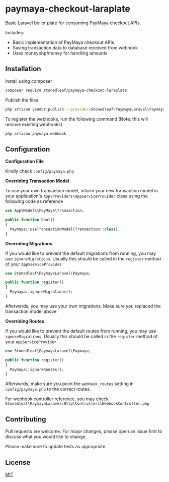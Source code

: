 
# paymaya-checkout-laraplate

Basic Laravel boiler plate for consuming PayMaya checkout APIs.

Includes:
- Basic implementation of PayMaya checkout APIs
- Saving transaction data to database received from webhook
- Uses moneyphp/money for handling amounts

## Installation

Install using composer

```bash
composer require stonedleaf/paymaya-checkout-laraplate
```

Publish the files
```bash
php artisan vendor:publish --provider=Stonedleaf\PaymayaLaravel\PaymayaServiceProvider
```

To register the webhooks, run the following command (Note: this will remove existing webhooks)
```bash
php artisan paymaya:webhook
```

## Configuration

**Configuration File**

Kindly check `config/paymaya.php`

**Overriding Transaction Model**

To use your own transaction model, inform your new transaction model in your application's `App\Providers\AppServiceProvider` class using the following code as reference

  ```php
use App\Models\PayMaya\Transaction;

public function boot()
{
    Paymaya::useTransactionModel(Transaction::class);
}
```

**Overriding Migrations**

If you would like to prevent the default migrations from running, you may use `ignoreMigrations`. Usually this should be called in the `register` method of your `AppServiceProvider`

  ```php
use Stonedleaf\PaymayaLaravel\Paymaya;

public function register()
{
    Paymaya::ignoreMigrations();
}
```

Afterwards, you may use your own migrations. Make sure you replaced the transaction model above

**Overriding Routes**

If you would like to prevent the default routes from running, you may use `ignoreMigrations`. Usually this should be called in the `register` method of your `AppServiceProvider`

  ```php
use Stonedleaf\PaymayaLaravel\Paymaya;

public function register()
{
    Paymaya::ignoreRoutes();
}
```

Afterwards, make sure you point the `webhook_routes` setting in `config/paymaya.php` to the correct routes.

For webhook controller reference, you may check `Stonedleaf\PaymayaLaravel\Http\Controllers\WebhookController.php`

## Contributing
Pull requests are welcome. For major changes, please open an issue first to discuss what you would like to change.

Please make sure to update tests as appropriate.

## License
[MIT](https://choosealicense.com/licenses/mit/)
